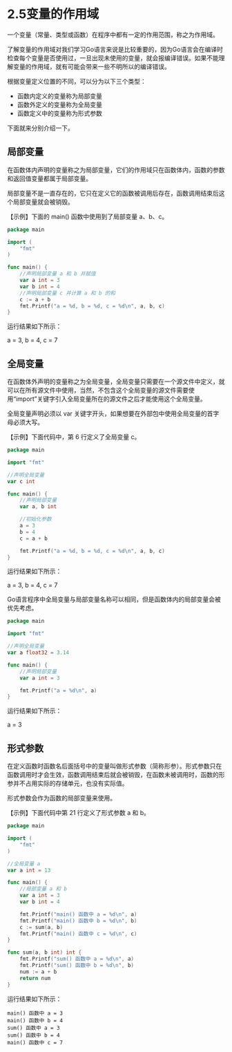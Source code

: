 # 2.5变量的作用域

一个变量（常量、类型或函数）在程序中都有一定的作用范围，称之为作用域。

了解变量的作用域对我们学习Go语言来说是比较重要的，因为Go语言会在编译时检查每个变量是否使用过，一旦出现未使用的变量，就会报编译错误。如果不能理解变量的作用域，就有可能会带来一些不明所以的编译错误。

根据变量定义位置的不同，可以分为以下三个类型：

- 函数内定义的变量称为局部变量
- 函数外定义的变量称为全局变量
- 函数定义中的变量称为形式参数


下面就来分别介绍一下。

## 局部变量

在函数体内声明的变量称之为局部变量，它们的作用域只在函数体内，函数的参数和返回值变量都属于局部变量。

局部变量不是一直存在的，它只在定义它的函数被调用后存在，函数调用结束后这个局部变量就会被销毁。

【示例】下面的 main() 函数中使用到了局部变量 a、b、c。

```go
package main

import (
    "fmt"
)

func main() {
    //声明局部变量 a 和 b 并赋值
    var a int = 3
    var b int = 4
    //声明局部变量 c 并计算 a 和 b 的和
    c := a + b
    fmt.Printf("a = %d, b = %d, c = %d\n", a, b, c)
}
```

运行结果如下所示：

a = 3, b = 4, c = 7

## 全局变量

在函数体外声明的变量称之为全局变量，全局变量只需要在一个源文件中定义，就可以在所有源文件中使用，当然，不包含这个全局变量的源文件需要使用“import”关键字引入全局变量所在的源文件之后才能使用这个全局变量。

全局变量声明必须以 var 关键字开头，如果想要在外部包中使用全局变量的首字母必须大写。

【示例】下面代码中，第 6 行定义了全局变量 c。

```go
package main

import "fmt"

//声明全局变量
var c int

func main() {
    //声明局部变量
    var a, b int

    //初始化参数
    a = 3
    b = 4
    c = a + b

    fmt.Printf("a = %d, b = %d, c = %d\n", a, b, c)
}
```

运行结果如下所示：

a = 3, b = 4, c = 7

Go语言程序中全局变量与局部变量名称可以相同，但是函数体内的局部变量会被优先考虑。

```go
package main

import "fmt"

//声明全局变量
var a float32 = 3.14

func main() {
    //声明局部变量
    var a int = 3

    fmt.Printf("a = %d\n", a)
}
```

运行结果如下所示：

a = 3

## 形式参数

在定义函数时函数名后面括号中的变量叫做形式参数（简称形参）。形式参数只在函数调用时才会生效，函数调用结束后就会被销毁，在函数未被调用时，函数的形参并不占用实际的存储单元，也没有实际值。

形式参数会作为函数的局部变量来使用。

【示例】下面代码中第 21 行定义了形式参数 a 和 b。

```go
package main

import (
    "fmt"
)

//全局变量 a
var a int = 13

func main() {
    //局部变量 a 和 b
    var a int = 3
    var b int = 4

    fmt.Printf("main() 函数中 a = %d\n", a)
    fmt.Printf("main() 函数中 b = %d\n", b)
    c := sum(a, b)
    fmt.Printf("main() 函数中 c = %d\n", c)
}

func sum(a, b int) int {
    fmt.Printf("sum() 函数中 a = %d\n", a)
    fmt.Printf("sum() 函数中 b = %d\n", b)
    num := a + b
    return num
}
```

运行结果如下所示：

```
main() 函数中 a = 3
main() 函数中 b = 4
sum() 函数中 a = 3
sum() 函数中 b = 4
main() 函数中 c = 7
```

